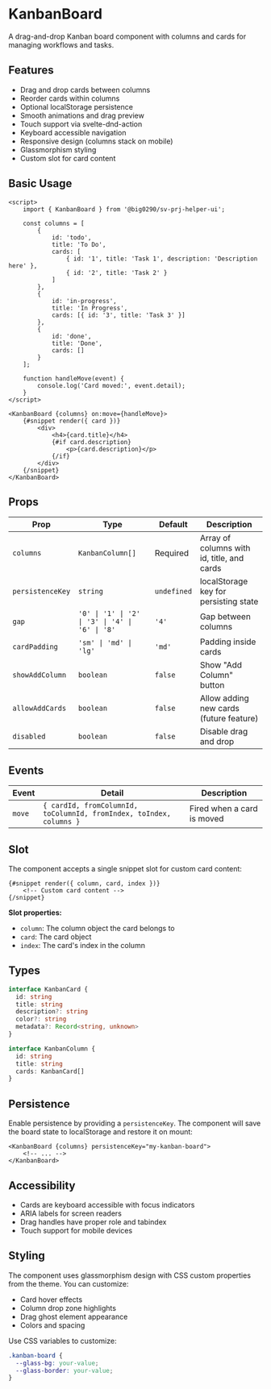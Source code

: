 # KanbanBoard

A drag-and-drop Kanban board component with columns and cards for managing workflows and tasks.

## Features

- Drag and drop cards between columns
- Reorder cards within columns
- Optional localStorage persistence
- Smooth animations and drag preview
- Touch support via svelte-dnd-action
- Keyboard accessible navigation
- Responsive design (columns stack on mobile)
- Glassmorphism styling
- Custom slot for card content

## Basic Usage

```svelte
<script>
	import { KanbanBoard } from '@big0290/sv-prj-helper-ui';

	const columns = [
		{
			id: 'todo',
			title: 'To Do',
			cards: [
				{ id: '1', title: 'Task 1', description: 'Description here' },
				{ id: '2', title: 'Task 2' }
			]
		},
		{
			id: 'in-progress',
			title: 'In Progress',
			cards: [{ id: '3', title: 'Task 3' }]
		},
		{
			id: 'done',
			title: 'Done',
			cards: []
		}
	];

	function handleMove(event) {
		console.log('Card moved:', event.detail);
	}
</script>

<KanbanBoard {columns} on:move={handleMove}>
	{#snippet render({ card })}
		<div>
			<h4>{card.title}</h4>
			{#if card.description}
				<p>{card.description}</p>
			{/if}
		</div>
	{/snippet}
</KanbanBoard>
```

## Props

| Prop             | Type                                            | Default     | Description                                |
| ---------------- | ----------------------------------------------- | ----------- | ------------------------------------------ |
| `columns`        | `KanbanColumn[]`                                | Required    | Array of columns with id, title, and cards |
| `persistenceKey` | `string`                                        | `undefined` | localStorage key for persisting state      |
| `gap`            | `'0' \| '1' \| '2' \| '3' \| '4' \| '6' \| '8'` | `'4'`       | Gap between columns                        |
| `cardPadding`    | `'sm' \| 'md' \| 'lg'`                          | `'md'`      | Padding inside cards                       |
| `showAddColumn`  | `boolean`                                       | `false`     | Show "Add Column" button                   |
| `allowAddCards`  | `boolean`                                       | `false`     | Allow adding new cards (future feature)    |
| `disabled`       | `boolean`                                       | `false`     | Disable drag and drop                      |

## Events

| Event  | Detail                                                              | Description                |
| ------ | ------------------------------------------------------------------- | -------------------------- |
| `move` | `{ cardId, fromColumnId, toColumnId, fromIndex, toIndex, columns }` | Fired when a card is moved |

## Slot

The component accepts a single snippet slot for custom card content:

```svelte
{#snippet render({ column, card, index })}
	<!-- Custom card content -->
{/snippet}
```

**Slot properties:**

- `column`: The column object the card belongs to
- `card`: The card object
- `index`: The card's index in the column

## Types

```typescript
interface KanbanCard {
  id: string
  title: string
  description?: string
  color?: string
  metadata?: Record<string, unknown>
}

interface KanbanColumn {
  id: string
  title: string
  cards: KanbanCard[]
}
```

## Persistence

Enable persistence by providing a `persistenceKey`. The component will save the board state to localStorage and restore it on mount:

```svelte
<KanbanBoard {columns} persistenceKey="my-kanban-board">
	<!-- ... -->
</KanbanBoard>
```

## Accessibility

- Cards are keyboard accessible with focus indicators
- ARIA labels for screen readers
- Drag handles have proper role and tabindex
- Touch support for mobile devices

## Styling

The component uses glassmorphism design with CSS custom properties from the theme. You can customize:

- Card hover effects
- Column drop zone highlights
- Drag ghost element appearance
- Colors and spacing

Use CSS variables to customize:

```css
.kanban-board {
  --glass-bg: your-value;
  --glass-border: your-value;
}
```
